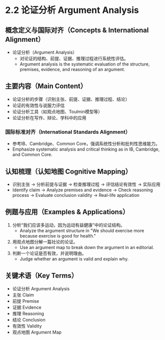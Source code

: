 # 2.2 论证分析 Argument Analysis

## 概念定义与国际对齐（Concepts & International Alignment）

- 论证分析（Argument Analysis）
  - 对论证的结构、前提、证据、推理过程进行系统性评估。
  - Argument analysis is the systematic evaluation of the structure, premises, evidence, and reasoning of an argument.

## 主要内容（Main Content）

- 论证分析的步骤（识别主张、前提、证据、推理过程、结论）
- 论证的有效性与说服力评估
- 论证分析工具（如观点地图、Toulmin模型等）
- 论证分析在写作、辩论、学科中的应用

### 国际标准对齐（International Standards Alignment）

- 参考IB、Cambridge、Common Core，强调系统性分析和批判性思维能力。
- Emphasize systematic analysis and critical thinking as in IB, Cambridge, and Common Core.

## 认知梳理（认知地图 Cognitive Mapping）

- 识别主张 → 分析前提与证据 → 检查推理过程 → 评估结论有效性 → 实际应用
- Identify claim → Analyze premises and evidence → Check reasoning process → Evaluate conclusion validity → Real-life application

## 例题与应用（Examples & Applications）

1. 分析“我们应该多运动，因为运动有益健康”中的论证结构。
   - Analyze the argument structure in "We should exercise more because exercise is good for health."
2. 用观点地图分解一篇社论的论证。
   - Use an argument map to break down the argument in an editorial.
3. 判断一个论证是否有效，并说明理由。
   - Judge whether an argument is valid and explain why.

## 关键术语（Key Terms）

- 论证分析 Argument Analysis
- 主张 Claim
- 前提 Premise
- 证据 Evidence
- 推理 Reasoning
- 结论 Conclusion
- 有效性 Validity
- 观点地图 Argument Map
